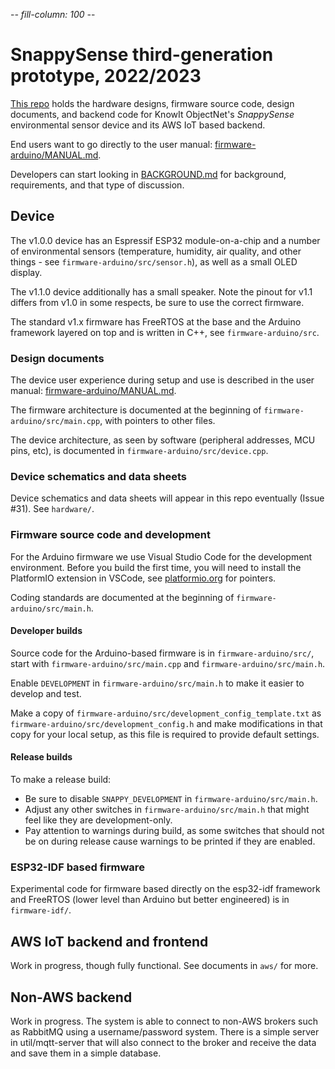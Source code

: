 -*- fill-column: 100 -*-

# SnappySense third-generation prototype, 2022/2023

[This repo](https://github.com/knowit/snappysense) holds the hardware designs, firmware source code,
design documents, and backend code for KnowIt ObjectNet's _SnappySense_ environmental sensor device
and its AWS IoT based backend.

End users want to go directly to the user manual: [firmware-arduino/MANUAL.md](firmware-arduino/MANUAL.md).

Developers can start looking in [BACKGROUND.md](BACKGROUND.md) for background, requirements, and
that type of discussion.

## Device

The v1.0.0 device has an Espressif ESP32 module-on-a-chip and a number of environmental sensors
(temperature, humidity, air quality, and other things - see `firmware-arduino/src/sensor.h`), as
well as a small OLED display.

The v1.1.0 device additionally has a small speaker.  Note the pinout for v1.1 differs from v1.0 in
some respects, be sure to use the correct firmware.

The standard v1.x firmware has FreeRTOS at the base and the Arduino framework layered on top and is
written in C++, see `firmware-arduino/src`.

### Design documents

The device user experience during setup and use is described in the user manual:
[firmware-arduino/MANUAL.md](firmware-arduino/MANUAL.md).

The firmware architecture is documented at the beginning of `firmware-arduino/src/main.cpp`, with
pointers to other files.

The device architecture, as seen by software (peripheral addresses, MCU pins, etc), is documented in
`firmware-arduino/src/device.cpp`.

### Device schematics and data sheets

Device schematics and data sheets will appear in this repo eventually (Issue #31).  See `hardware/`.

### Firmware source code and development

For the Arduino firmware we use Visual Studio Code for the development environment.  Before you
build the first time, you will need to install the PlatformIO extension in VSCode, see
[platformio.org](https://platformio.org) for pointers.

Coding standards are documented at the beginning of `firmware-arduino/src/main.h`.

#### Developer builds

Source code for the Arduino-based firmware is in `firmware-arduino/src/`, start with
`firmware-arduino/src/main.cpp` and `firmware-arduino/src/main.h`.

Enable `DEVELOPMENT` in `firmware-arduino/src/main.h` to make it easier to develop and test.

Make a copy of `firmware-arduino/src/development_config_template.txt` as
`firmware-arduino/src/development_config.h` and make modifications in that copy for your local
setup, as this file is required to provide default settings.

#### Release builds

To make a release build:

* Be sure to disable `SNAPPY_DEVELOPMENT` in `firmware-arduino/src/main.h`.
* Adjust any other switches in `firmware-arduino/src/main.h` that might feel like they are
  development-only.
* Pay attention to warnings during build, as some switches that should not be on during release
  cause warnings to be printed if they are enabled.

### ESP32-IDF based firmware

Experimental code for firmware based directly on the esp32-idf framework and FreeRTOS (lower level
than Arduino but better engineered) is in `firmware-idf/`.

## AWS IoT backend and frontend

Work in progress, though fully functional.  See documents in `aws/` for more.

## Non-AWS backend

Work in progress.  The system is able to connect to non-AWS brokers such as RabbitMQ using a
username/password system.  There is a simple server in util/mqtt-server that will also connect to
the broker and receive the data and save them in a simple database.
